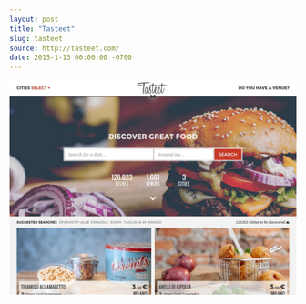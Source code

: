 ```yaml
---
layout: post 
title: "Tasteet"
slug: tasteet
source: http://tasteet.com/
date: 2015-1-13 00:00:00 -0700
---
```


<img src="/screenshots/tasteet.jpg">
